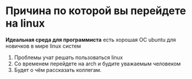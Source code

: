 # Причина по которой вы перейдете на linux

**Идеальная среда для программиста** есть хорошая ОС ubuntu для новичков в мире linux систем

1. Проблемы учат решать пользоваться linux
2. Со временем перейдете на arch и будите уважаемым человеком
3. Будет о чём рассказать коллегам.